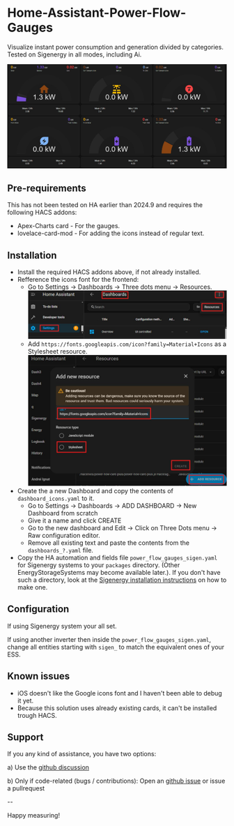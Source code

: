 # Home-Assistant-Power-Flow-Gauges
Visualize instant power consumption and generation divided by categories.
Tested on Sigenergy in all modes, including Ai.

![alt text](doc/energy_flow_gauge_example_1.jpg)

## Pre-requirements

This has not been tested on HA earlier than 2024.9 and requires the following HACS addons:

- Apex-Charts card - For the gauges.
- lovelace-card-mod - For adding the icons instead of regular text.

## Installation
- Install the required HACS addons above, if not already installed.
- Refference the icons font for the frontend:
  - Go to Settings -> Dashboards -> Three dots menu -> Resources.
  ![alt text](doc/dashboard_resources.jpg)
  - Add `https://fonts.googleapis.com/icon?family=Material+Icons` as a Stylesheet resource.
  ![alt text](doc/dashboard_resources_2.jpg)
- Create the a new Dashboard and copy the contents of `dashboard_icons.yaml` to it. 
  - Go to Settings -> Dashboards -> ADD DASHBOARD -> New Dashboard from scratch
  - Give it a name and click CREATE
  - Go to the new dashboard and Edit -> Click on Three Dots menu -> Raw configuration editor.
  - Remove all existing text and paste the contents from the `dashboards_?.yaml` file.
- Copy the HA automation and fields file `power_flow_gauges_sigen.yaml` for Sigenergy systems to your `packages` directory. (Other EnergyStorageSystems may become available later.). If you don't have such a directory, look at the [Sigenergy installation instructions](https://github.com/TypQxQ/Sigenergy-Home-Assistant-Integration/wiki/2.-How%E2%80%90to%E2%80%90install) on how to make one.


## Configuration 

If using Sigenergy system your all set.

If using another inverter then inside the `power_flow_gauges_sigen.yaml`, change all entities starting with `sigen_` to match the equivalent ones of your ESS.

## Known issues

- iOS doesn't like the Google icons font and I haven't been able to debug it yet.
- Because this solution uses already existing cards, it can't be installed trough HACS.

## Support

If you any kind of assistance, you have two options:

a) Use the [github discussion](https://github.com/TypQxQ/Sigenergy-Home-Assistant-Integration/discussions) 

b) Only if code-related (bugs / contributions): Open an  [github issue](https://github.com/TypQxQ/Sigenergy-Home-Assistant-Integration/issues) or issue a pullrequest

--

Happy measuring!
